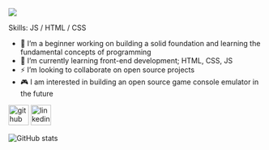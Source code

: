 ![](https://export-download.canva.com/V918s/DAEZWqV918s/36/0/0001-18609421286.png?X-Amz-Algorithm=AWS4-HMAC-SHA256&X-Amz-Credential=AKIAJHKNGJLC2J7OGJ6Q%2F20210320%2Fus-east-1%2Fs3%2Faws4_request&X-Amz-Date=20210320T170534Z&X-Amz-Expires=36496&X-Amz-Signature=6127cfc06e7e73da11868f32199d88700c515fa5299af083ec1bf1d68eb8849a&X-Amz-SignedHeaders=host&response-content-disposition=attachment%3B%20filename%2A%3DUTF-8%27%27GITHUB.COM%252FSOUNDWANDERS.png&response-expires=Sun%2C%2021%20Mar%202021%2003%3A13%3A50%20GMT)


Skills: JS / HTML / CSS

- 🦁 I’m a beginner working on building a solid foundation and learning the fundamental concepts of programming
- 🌱 I’m currently learning front-end development; HTML, CSS, JS
- ⚡ I’m looking to collaborate on open source projects
- 🎮 I am interested in building an open source game console emulator in the future

[<img src='https://cdn.icon-icons.com/icons2/2351/PNG/512/logo_github_icon_143196.png' alt='github' height='40'>](https://github.com/soundwanders)  [<img src='https://cdn.icon-icons.com/icons2/2554/PNG/512/linkedin_logo_icon_153034.png' alt='linkedin' height='40'>](https://www.linkedin.com/in/jared-coletta-205882116/)  

![GitHub stats](https://github-readme-stats.vercel.app/api?username=soundwanders&show_icons=true)  

